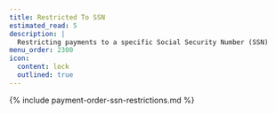 ```yaml
---
title: Restricted To SSN
estimated_read: 5
description: |
  Restricting payments to a specific Social Security Number (SSN)
menu_order: 2300
icon:
  content: lock
  outlined: true
---
```


{% include payment-order-ssn-restrictions.md %}
